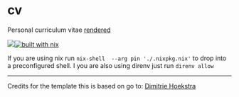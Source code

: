 # cv

Personal curriculum vitae [rendered](https://gist.github.com/ysndr/978662957bb9187fd52b2037466e1e34)

![](https://github.com/ysndr/cv/workflows/Compile%20CV%20and%20Upload/badge.svg)[![built with nix](https://builtwithnix.org/badge.svg)](https://builtwithnix.org) 


If you are using nix run `nix-shell  --arg pin './.nixpkg.nix'` to drop into a preconfigured shell.
I you are also using direnv just run `direnv allow`

-----
Credits for the template this is based on go to: [Dimitrie Hoekstra](https://gitlab.com/dimitrieh/curriculumvitae-ci-boilerplate)
